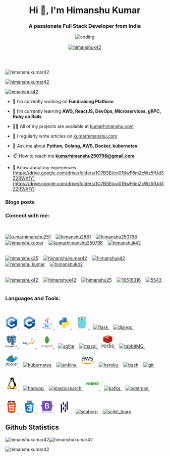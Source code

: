 <h1 align="center">Hi 👋, I'm Himanshu Kumar</h1>
<h3 align="center">A passionate Full Stack Developer from India</h3>
<p align="center"> <img alt="coding" width="200" src="https://i.pinimg.com/originals/e8/f4/53/e8f453469a3ec97ecd354df465d73913.gif"></p>

<p align="center"><a href="https://www.buymeacoffee.com/himanshuk42"> <img align="center" src="https://cdn.buymeacoffee.com/buttons/v2/default-yellow.png" height="50" width="210" alt="himanshuk42" /></a></p><br><br>

<p align="left"> <img src="https://komarev.com/ghpvc/?username=himanshukumar42&label=Profile%20views&color=0e75b6&style=flat" alt="himanshukumar42" /> </p>

<p align="left"> <a href="https://github.com/ryo-ma/github-profile-trophy"><img src="https://github-profile-trophy.vercel.app/?username=himanshukumar42" alt="himanshukumar42" /></a> </p>

<p align="left"> <a href="https://twitter.com/himanshuk42" target="blank"><img src="https://img.shields.io/twitter/follow/himanshuk42?logo=twitter&style=for-the-badge" alt="himanshuk42" /></a> </p>

- 🔭 I’m currently working on **Fundraising Platform**

- 🌱 I’m currently learning **AWS, ReactJS, DevOps, Microservices, gRPC, Ruby on Rails**

- 👨‍💻 All of my projects are available at [kumarhimanshu.com](kumarhimanshu.com)

- 📝 I regularly write articles on [kumarhimanshu.com](kumarhimanshu.com)

- 💬 Ask me about **Python, Golang, AWS, Docker, kubernetes**

- 📫 How to reach me **kumarhimanshu250798@gmail.com**

- 📄 Know about my experiences [https://drive.google.com/drive/folders/1O7BSElcvi01BwF6mZcWz5fUd3Z2RWXfY](https://drive.google.com/drive/folders/1O7BSElcvi01BwF6mZcWz5fUd3Z2RWXfY)

### Blogs posts
<!-- BLOG-POST-LIST:START -->
<!-- BLOG-POST-LIST:END -->

<h3 align="left">Connect with me:</h3><br />
<p align="left">
<a href="https://www.hackerrank.com/kumarhimanshu251" target="blank"><img align="center"
src="https://raw.githubusercontent.com/rahuldkjain/github-profile-readme-generator/master/src/images/icons/Social/hackerrank.svg"
alt="kumarhimanshu251" height="30" width="40" /></a> &nbsp;&nbsp;
<a href="https://www.hackerearth.com/himanshu2881" target="blank"><img align="center"
src="https://raw.githubusercontent.com/rahuldkjain/github-profile-readme-generator/master/src/images/icons/Social/hackerearth.svg"
alt="himanshu2881" height="30" width="40" /></a> &nbsp;&nbsp;
<a href="https://www.codechef.com/users/himanshu250798" target="blank"><img align="center"
src="https://cdn.jsdelivr.net/npm/simple-icons@3.1.0/icons/codechef.svg" alt="himanshu250798"
height="30" width="40" /></a> &nbsp;&nbsp;
<a href="https://codeforces.com/profile/himanshukumar" target="blank"><img align="center"
src="https://raw.githubusercontent.com/rahuldkjain/github-profile-readme-generator/master/src/images/icons/Social/codeforces.svg"
alt="himanshukumar" height="30" width="40" /></a> &nbsp;&nbsp;
<a href="https://auth.geeksforgeeks.org/user/kumarhimanshu250798" target="blank"><img align="center"
src="https://raw.githubusercontent.com/rahuldkjain/github-profile-readme-generator/master/src/images/icons/Social/geeks-for-geeks.svg"
alt="kumarhimanshu250798" height="30" width="40" /></a> &nbsp;&nbsp;
<a href="https://www.leetcode.com/himanshuk42" target="blank"><img align="center"
src="https://raw.githubusercontent.com/rahuldkjain/github-profile-readme-generator/master/src/images/icons/Social/leet-code.svg"
alt="himanshuk42" height="30" width="40" /></a> &nbsp;&nbsp;
<br /><br />
        
<a href="https://fb.com/himanshuk25" target="blank"><img align="center"
src="https://raw.githubusercontent.com/rahuldkjain/github-profile-readme-generator/master/src/images/icons/Social/facebook.svg"
alt="himanshuk25" height="30" width="40" /></a> &nbsp;&nbsp;
<a href="https://linkedin.com/in/himanshukumar42" target="blank"><img align="center"
src="https://raw.githubusercontent.com/rahuldkjain/github-profile-readme-generator/master/src/images/icons/Social/linked-in-alt.svg"
alt="himanshukumar42" height="30" width="40" /></a> &nbsp;&nbsp;
<a href="https://instagram.com/himanshuk42" target="blank"><img align="center"
src="https://raw.githubusercontent.com/rahuldkjain/github-profile-readme-generator/master/src/images/icons/Social/instagram.svg"
alt="himanshuk42" height="30" width="40" /></a> &nbsp;&nbsp;
<a href="https://www.youtube.com/c/himanshu kumar" target="blank"><img align="center"
src="https://raw.githubusercontent.com/rahuldkjain/github-profile-readme-generator/master/src/images/icons/Social/youtube.svg"
alt="himanshu kumar" height="30" width="40" /></a> &nbsp;&nbsp;
<a href="https://twitter.com/himanshuk42" target="blank"><img align="center"
src="https://raw.githubusercontent.com/rahuldkjain/github-profile-readme-generator/master/src/images/icons/Social/twitter.svg"
alt="himanshuk42" height="30" width="40" /></a> &nbsp;&nbsp;
<br /><br />
        
<a href="https://dev.to/himanshuk42" target="blank"><img align="center"
src="https://raw.githubusercontent.com/rahuldkjain/github-profile-readme-generator/master/src/images/icons/Social/devto.svg"
alt="himanshuk42" height="30" width="40" /></a> &nbsp;&nbsp;
<a href="https://medium.com/himanshuk42" target="blank"><img align="center"
src="https://raw.githubusercontent.com/rahuldkjain/github-profile-readme-generator/master/src/images/icons/Social/medium.svg"
alt="himanshuk42" height="30" width="40" /></a> &nbsp;&nbsp;
<a href="https://kaggle.com/himanshu25" target="blank"><img align="center"
src="https://raw.githubusercontent.com/rahuldkjain/github-profile-readme-generator/master/src/images/icons/Social/kaggle.svg"
alt="himanshu25" height="30" width="40" /></a> &nbsp;&nbsp;
<a href="https://stackoverflow.com/users/16516316" target="blank"><img align="center"
src="https://raw.githubusercontent.com/rahuldkjain/github-profile-readme-generator/master/src/images/icons/Social/stack-overflow.svg"
alt="16516316" height="30" width="40" /></a> &nbsp;&nbsp;
<a href="https://discord.gg/5543" target="blank"><img align="center"
src="https://raw.githubusercontent.com/rahuldkjain/github-profile-readme-generator/master/src/images/icons/Social/discord.svg"
alt="5543" height="30" width="40" /></a> &nbsp;&nbsp;
</p>

<h3 align="left">Languages and Tools:</h3><br />
<p align="left">
<a href="https://www.cprogramming.com/" target="_blank" rel="noreferrer"> <img
        src="https://raw.githubusercontent.com/devicons/devicon/master/icons/c/c-original.svg" alt="c"
        width="40" height="40" /> </a> &nbsp;&nbsp;
<a href="https://www.w3schools.com/cpp/" target="_blank" rel="noreferrer"> <img
        src="https://raw.githubusercontent.com/devicons/devicon/master/icons/cplusplus/cplusplus-original.svg"
        alt="cplusplus" width="40" height="40" /> </a> &nbsp;&nbsp;
<a href="https://www.java.com" target="_blank" rel="noreferrer"> <img
        src="https://raw.githubusercontent.com/devicons/devicon/master/icons/java/java-original.svg" alt="java"
        width="40" height="40" /> </a> &nbsp;&nbsp;
<a href="https://www.python.org" target="_blank" rel="noreferrer"> <img
        src="https://raw.githubusercontent.com/devicons/devicon/master/icons/python/python-original.svg"
        alt="python" width="40" height="40" /> </a> &nbsp;&nbsp;
<a href="https://golang.org" target="_blank" rel="noreferrer"> <img
        src="https://raw.githubusercontent.com/devicons/devicon/master/icons/go/go-original.svg" alt="go"
        width="40" height="40" /> </a> &nbsp;&nbsp;
<a href="https://flask.palletsprojects.com/" target="_blank" rel="noreferrer"> <img
        src="https://www.vectorlogo.zone/logos/pocoo_flask/pocoo_flask-icon.svg" alt="flask" width="40"
        height="40" /> </a> &nbsp;&nbsp;
<a href="https://www.djangoproject.com/" target="_blank" rel="noreferrer"> <img
        src="https://cdn.worldvectorlogo.com/logos/django.svg" alt="django" width="40" height="40" /> </a>
&nbsp;&nbsp;
<br /><br />
<a href="https://www.postgresql.org" target="_blank" rel="noreferrer"> <img
        src="https://raw.githubusercontent.com/devicons/devicon/master/icons/postgresql/postgresql-original-wordmark.svg"
        alt="postgresql" width="40" height="40" /> </a> &nbsp;&nbsp;
<a href="https://www.mysql.com/" target="_blank" rel="noreferrer"> <img
        src="https://raw.githubusercontent.com/devicons/devicon/master/icons/mysql/mysql-original-wordmark.svg"
        alt="mysql" width="40" height="40" /> </a> &nbsp;&nbsp;
<a href="https://www.mongodb.com/" target="_blank" rel="noreferrer"> <img
        src="https://raw.githubusercontent.com/devicons/devicon/master/icons/mongodb/mongodb-original-wordmark.svg"
        alt="mongodb" width="40" height="40" /> </a> &nbsp;&nbsp;
<a href="https://www.sqlite.org/" target="_blank" rel="noreferrer"> <img
        src="https://www.vectorlogo.zone/logos/sqlite/sqlite-icon.svg" alt="sqlite" width="40"
        height="40" /></a> &nbsp;&nbsp;
<a href="https://www.microsoft.com/en-us/sql-server" target="_blank" rel="noreferrer"> <img
        src="https://www.svgrepo.com/show/303229/microsoft-sql-server-logo.svg" alt="mssql" width="40"
        height="40" /> </a> &nbsp;&nbsp;
<a href="https://redis.io" target="_blank" rel="noreferrer"> <img
        src="https://raw.githubusercontent.com/devicons/devicon/master/icons/redis/redis-original-wordmark.svg"
        alt="redis" width="40" height="40" /> </a> &nbsp;&nbsp;
<a href="https://www.rabbitmq.com" target="_blank" rel="noreferrer"> <img
        src="https://www.vectorlogo.zone/logos/rabbitmq/rabbitmq-icon.svg" alt="rabbitMQ" width="40"
        height="40" /> </a> &nbsp;&nbsp;
<br /><br />
<a href="https://www.docker.com/" target="_blank" rel="noreferrer"> <img
        src="https://raw.githubusercontent.com/devicons/devicon/master/icons/docker/docker-original-wordmark.svg"
        alt="docker" width="40" height="40" /> </a> &nbsp;&nbsp;
<a href="https://kubernetes.io" target="_blank" rel="noreferrer"> <img
        src="https://www.vectorlogo.zone/logos/kubernetes/kubernetes-icon.svg" alt="kubernetes" width="40"
        height="40" /> </a> &nbsp;&nbsp;
<a href="https://www.jenkins.io" target="_blank" rel="noreferrer"> <img
        src="https://www.vectorlogo.zone/logos/jenkins/jenkins-icon.svg" alt="jenkins" width="40" height="40" />
</a> &nbsp;&nbsp;
<a href="https://aws.amazon.com" target="_blank" rel="noreferrer"> <img
        src="https://raw.githubusercontent.com/devicons/devicon/master/icons/amazonwebservices/amazonwebservices-original-wordmark.svg"
        alt="aws" width="40" height="40" /> </a> &nbsp;&nbsp;
<a href="https://heroku.com" target="_blank" rel="noreferrer"> <img
        src="https://www.vectorlogo.zone/logos/heroku/heroku-icon.svg" alt="heroku" width="40" height="40" />
</a> &nbsp;&nbsp;
<a href="https://www.gnu.org/software/bash/" target="_blank" rel="noreferrer"> <img
        src="https://www.vectorlogo.zone/logos/gnu_bash/gnu_bash-icon.svg" alt="bash" width="40"
        height="40" /></a> &nbsp;&nbsp;
<a href="https://git-scm.com/" target="_blank" rel="noreferrer"> <img
        src="https://www.vectorlogo.zone/logos/git-scm/git-scm-icon.svg" alt="git" width="40" height="40" />
</a> &nbsp;&nbsp;
<br /><br />

<a href="https://www.linux.org/" target="_blank" rel="noreferrer"> <img
        src="https://raw.githubusercontent.com/devicons/devicon/master/icons/linux/linux-original.svg"
        alt="linux" width="40" height="40" /> </a> &nbsp;&nbsp;
<a href="https://hadoop.apache.org/" target="_blank" rel="noreferrer">
    <img src="https://www.vectorlogo.zone/logos/apache_hadoop/apache_hadoop-icon.svg" alt="hadoop" width="40"
        height="40" /> </a> &nbsp;&nbsp;
<a href="https://www.elastic.co" target="_blank" rel="noreferrer"> <img
        src="https://www.vectorlogo.zone/logos/elastic/elastic-icon.svg" alt="elasticsearch" width="40"
        height="40" /> </a> &nbsp;&nbsp;
<a href="https://www.nginx.com" target="_blank" rel="noreferrer"> <img
        src="https://raw.githubusercontent.com/devicons/devicon/master/icons/nginx/nginx-original.svg"
        alt="nginx" width="40" height="40" /> </a> &nbsp;&nbsp;
<a href="https://kafka.apache.org/" target="_blank" rel="noreferrer"> <img
        src="https://www.vectorlogo.zone/logos/apache_kafka/apache_kafka-icon.svg" alt="kafka" width="40"
        height="40" /> </a> &nbsp;&nbsp;
<a href="https://postman.com" target="_blank" rel="noreferrer"> <img
        src="https://www.vectorlogo.zone/logos/getpostman/getpostman-icon.svg" alt="postman" width="40"
        height="40" /> </a> &nbsp;&nbsp;
<br /><br />

<a href="https://www.w3.org/html/" target="_blank" rel="noreferrer"> <img
        src="https://raw.githubusercontent.com/devicons/devicon/master/icons/html5/html5-original-wordmark.svg"
        alt="html5" width="40" height="40" /> </a> &nbsp;&nbsp;
<a href="https://www.w3schools.com/css/" target="_blank" rel="noreferrer"> <img
        src="https://raw.githubusercontent.com/devicons/devicon/master/icons/css3/css3-original-wordmark.svg"
        alt="css3" width="40" height="40" /> </a> &nbsp;&nbsp;
<a href="https://getbootstrap.com" target="_blank" rel="noreferrer"> <img
        src="https://raw.githubusercontent.com/devicons/devicon/master/icons/bootstrap/bootstrap-plain-wordmark.svg"
        alt="bootstrap" width="40" height="40" /> </a> &nbsp;&nbsp;
<a href="https://pandas.pydata.org/" target="_blank" rel="noreferrer"> <img
        src="https://raw.githubusercontent.com/devicons/devicon/2ae2a900d2f041da66e950e4d48052658d850630/icons/pandas/pandas-original.svg"
        alt="pandas" width="40" height="40" /> </a> &nbsp;&nbsp;
<a href="https://seaborn.pydata.org/" target="_blank" rel="noreferrer"> <img
        src="https://seaborn.pydata.org/_images/logo-mark-lightbg.svg" alt="seaborn" width="40"
        height="40" /></a> &nbsp;&nbsp;
<a href="https://scikit-learn.org/" target="_blank" rel="noreferrer"> <img
        src="https://upload.wikimedia.org/wikipedia/commons/0/05/Scikit_learn_logo_small.svg" alt="scikit_learn"
        width="40" height="40" /></a> &nbsp;&nbsp;
</p>

## Github Statistics
<p></p>
<p><img align="left" src="https://github-readme-stats.vercel.app/api/top-langs?username=himanshukumar42&show_icons=true&locale=en&layout=compact" alt="himanshukumar42" /></p>

<p>&nbsp;<img align="left" src="https://github-readme-stats.vercel.app/api?username=himanshukumar42&show_icons=true&locale=en" alt="himanshukumar42" /></p>

<p><img align="left" src="https://github-readme-streak-stats.herokuapp.com/?user=himanshukumar42&" alt="himanshukumar42" /></p>

